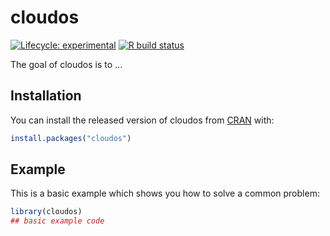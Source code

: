
# cloudos

<!-- badges: start -->
[![Lifecycle: experimental](https://img.shields.io/badge/lifecycle-experimental-orange.svg)](https://www.tidyverse.org/lifecycle/#experimental)
[![R build status](https://github.com/lifebit-ai/cloudos/workflows/R-CMD-check/badge.svg)](https://github.com/lifebit-ai/cloudos/actions)
<!-- badges: end -->

The goal of cloudos is to ...

## Installation

You can install the released version of cloudos from [CRAN](https://CRAN.R-project.org) with:

``` r
install.packages("cloudos")
```

## Example

This is a basic example which shows you how to solve a common problem:

``` r
library(cloudos)
## basic example code
```

